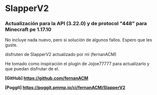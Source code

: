 # SlapperV2
### Actualización para la API (3.22.0) y de protocol "448" para Minecraft pe 1.17.10

No incluye nada nuevo, pero si solución de algunos fallos. Espero que les guste.

disfruten de SlapperV2 actualizado por mi (fernanACM)

He tomado como inspiración el plugin de Jojoe77777 para actualizarlo y que puedan disfrutar de el.

**[GitHub] https://github.com/fernanACM** 

**[Poggit] https://poggit.pmmp.io/ci/fernanACM/SlapperV2**




